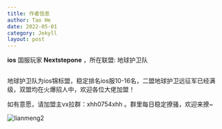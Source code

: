 ```yaml
---
title: 作者信息
author: Tao He
date: 2022-05-01
category: Jekyll
layout: post
---
```




**ios** 国服玩家 **Nextstepone** ，所在联盟: 地球护卫队

<img src="https://the-nextstep.github.io/mff/images/lianmeng.png" alt="" referrerpolicy="no-referrer">



地球护卫队为ios锦标盟，稳定排名ios服10-16名，二盟地球护卫远征军已经满级，双盟均在火爆招人中，欢迎各位大佬加盟！

如有意愿，请加盟主vx拉群：xhh0754xhh   。群里每日稳定撩骚，欢迎来撩~

![lianmeng2](../images/lianmeng2.png)
